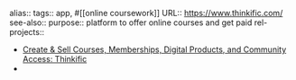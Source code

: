alias::
tags:: app, #[[online coursework]]
URL:: https://www.thinkific.com/
see-also::
purpose:: platform to offer online courses and get paid
rel-projects::

- [Create & Sell Courses, Memberships, Digital Products, and Community Access: Thinkific](https://www.thinkific.com/)
-
